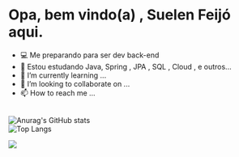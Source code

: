 # Opa, bem vindo(a) , Suelen Feijó aqui.
- 💻 Me preparando para ser dev back-end
- 👀 Estou estudando Java, Spring , JPA , SQL , Cloud , e outros...
- 🌱 I’m currently learning ...
- 💞️ I’m looking to collaborate on ...
- 📫 How to reach me ...
  
</br>![Anurag's GitHub stats](https://github-readme-stats.vercel.app/api?username=suelenfeijo&show_icons=true&theme=transparent&locale=pt-br)
</br>
![Top Langs](https://github-readme-stats.vercel.app/api/top-langs/?username=suelenfeijo&layout=compact&locale=pt-br)

<a href="https://www.linkedin.com/in/suelenfeijomelo/" target="_blank">
  <img src="https://img.shields.io/badge/LinkedIn-0077B5?style=for-the-badge&logo=linkedin&logoColor=white" />
</a>

<!---
suelenfeijo/suelenfeijo is a ✨ special ✨ repository because its `README.md` (this file) appears on your GitHub profile.
You can click the Preview link to take a look at your changes.
--->
